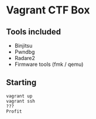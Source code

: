 # Vagrant CTF Box

## Tools included
* Binjitsu
* Pwndbg
* Radare2
* Firmware tools (fmk / qemu)

## Starting
```
vagrant up
vagrant ssh
???
Profit
```

